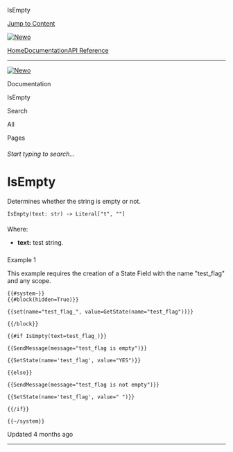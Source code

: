 IsEmpty

[Jump to Content](#content)

[![Newo](https://files.readme.io/895bdeef8322f081f6d0f4507a17e414930dfddfddf1de452f458dc00698ca84-small-svgviewer-png-output_9.png)](/)

[Home](/)[Documentation](/docs)[API Reference](/reference)

* * *

[![Newo](https://files.readme.io/895bdeef8322f081f6d0f4507a17e414930dfddfddf1de452f458dc00698ca84-small-svgviewer-png-output_9.png)](/)

Documentation

IsEmpty

Search

All

Pages

###### Start typing to search…

# IsEmpty

Determines whether the string is empty or not.

```
IsEmpty(text: str) -> Literal["t", ""]
```

#### 

Where:

[](#where)

*   **text:** test string.

### 

Example 1

[](#example-1)

This example requires the creation of a State Field with the name "test\_flag" and any scope.

```
{{#system~}}
{{#block(hidden=True)}}

{{set(name="test_flag_", value=GetState(name="test_flag"))}}

{{/block}}

{{#if IsEmpty(text=test_flag_)}}

{{SendMessage(message="test_flag is empty")}}

{{SetState(name='test_flag', value="YES")}}

{{else}}

{{SendMessage(message="test_flag is not empty")}}

{{SetState(name='test_flag', value=" ")}}

{{/if}}

{{~/system}}
```

Updated 4 months ago

* * *
